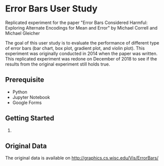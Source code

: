 # Error Bars User Study
Replicated experiment for the paper "Error Bars Considered Harmful: Exploring Alternate Encodings for Mean and Error" by Michael Correll and Michael Gleicher 

The goal of this user study is to evaluate the performance of different type of error bars (bar chart, box plot, gradient plot, and violin plot). This experiment was originally conducted in 2014 when the paper was written. This replicated experiment was redone on December of 2018 to see if the results from the original experiment still holds true.

## Prerequisite 
* Python
* Jupyter Notebook
* Google Forms

## Getting Started
1. 

## Original Data
The original data is available on http://graphics.cs.wisc.edu/Vis/ErrorBars/
